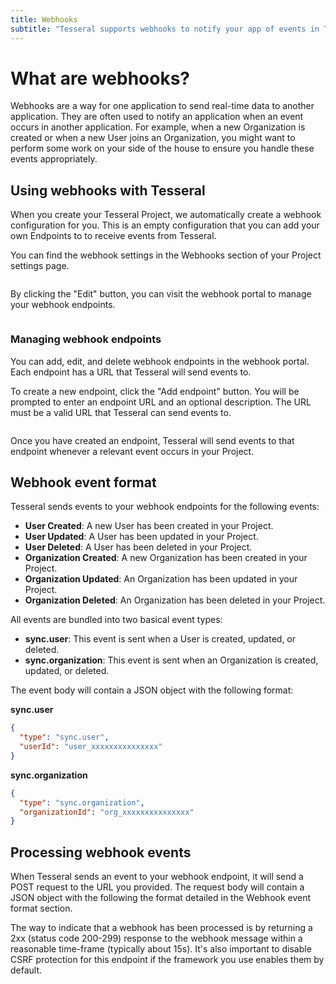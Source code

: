 ```yaml
---
title: Webhooks
subtitle: "Tesseral supports webhooks to notify your app of events in Tesseral"
---
```


# What are webhooks?

Webhooks are a way for one application to send real-time data to another application. They are often
used to notify an application when an event occurs in another application. For example, when a new
Organization is created or when a new User joins an Organization, you might want to perform some
work on your side of the house to ensure you handle these events appropriately.

## Using webhooks with Tesseral

When you create your Tesseral Project, we automatically create a webhook configuration for you. This
is an empty configuration that you can add your own Endpoints to to receive events from Tesseral.

You can find the webhook settings in the Webhooks section of your Project settings page.

<Frame caption="Webhook settings in the Project settings page of the Tesseral console">
  <img src="/assets/features/webhooks/webhook-settings.png" alt="" />
</Frame>

By clicking the "Edit" button, you can visit the webhook portal to manage your webhook endpoints.

<Frame caption="The webhook portal">
  <img src="/assets/features/webhooks/webhook-portal.png" alt="" />
</Frame>

### Managing webhook endpoints

You can add, edit, and delete webhook endpoints in the webhook portal. Each endpoint has a URL that
Tesseral will send events to.

To create a new endpoint, click the "Add endpoint" button. You will be prompted to enter an endpoint URL
and an optional description. The URL must be a valid URL that Tesseral can send events to.

<Frame caption="Creating a new webhook endpoint">
  <img src="/assets/features/webhooks/webhook-create-endpoint.png" alt="" />
</Frame>

Once you have created an endpoint, Tesseral will send events to that endpoint whenever a relevant event occurs in your Project.

## Webhook event format

Tesseral sends events to your webhook endpoints for the following events:

- **User Created**: A new User has been created in your Project.
- **User Updated**: A User has been updated in your Project.
- **User Deleted**: A User has been deleted in your Project.
- **Organization Created**: A new Organization has been created in your Project.
- **Organization Updated**: An Organization has been updated in your Project.
- **Organization Deleted**: An Organization has been deleted in your Project.

All events are bundled into two basical event types:

- **sync.user**: This event is sent when a User is created, updated, or deleted.
- **sync.organization**: This event is sent when an Organization is created, updated, or deleted.

The event body will contain a JSON object with the following format:

**sync.user**

```json
{
  "type": "sync.user",
  "userId": "user_xxxxxxxxxxxxxxx"
}
```

**sync.organization**

```json
{
  "type": "sync.organization",
  "organizationId": "org_xxxxxxxxxxxxxxx"
}
```

## Processing webhook events

When Tesseral sends an event to your webhook endpoint, it will send a POST request to the URL you
provided. The request body will contain a JSON object with the following the format detailed in the
Webhook event format section.

The way to indicate that a webhook has been processed is by returning a 2xx (status code 200-299)
response to the webhook message within a reasonable time-frame (typically about 15s). It's also
important to disable CSRF protection for this endpoint if the framework you use enables them by
default.
